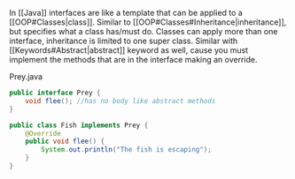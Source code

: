 
In [[Java]] interfaces are like a template that can be applied to a [[OOP#Classes|class]].
Similar to [[OOP#Classes#Inheritance|inheritance]], but specifies what a class has/must do.
Classes can apply more than one interface, inheritance is limited to one super class.
Similar with [[Keywords#Abstract|abstract]] keyword as well, cause you must implement the methods that are in the interface making an override.

Prey.java
```java
public interface Prey {
	void flee(); //has no body like abstract methods
}
```

```java
public class Fish implements Prey {
	@Override
	public void flee() {
		System.out.println("The fish is escaping");
	}
}
```
